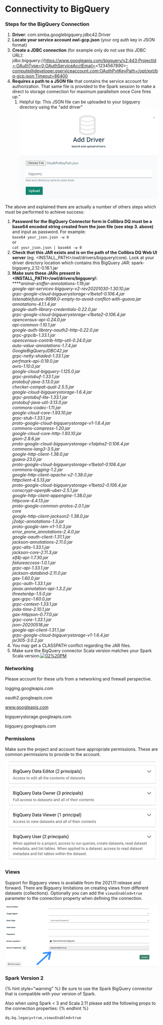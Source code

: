 # Connectivity to BigQuery

### Steps for the BigQuery Connection

1. **Driver**: com.simba.googlebigquery.jdbc42.Driver
2. **Locate your service account owl-gcp.json** (your org auth key in JSON format)
3. **Create a JDBC connection** (for example only do not use this JDBC URL):\
   jdbc:bigquery://https://www.googleapis.com/bigquery/v2:443;ProjectId=;OAuthType=0;OAuthServiceAcctEmail=<1234567890>[-compute@developer.gserviceaccount.com;OAuthPvtKeyPath=/opt/ext/bq-gcp.json;Timeout=86400](mailto:-compute@developer.gserviceaccount.com;OAuthPvtKeyPath=/opt/ext/owl-gcp.json;Timeout=86400)
4. **Requires a path to a JSON file** that contains the service account for authorization. That same file is provided to the Spark session to make a direct to storage connection for maximum parallelism once Core fires up.”
   1. Helpful tip: This JSON file can be uploaded to your bigquery directory using the "add driver"\
      ![](<../../.gitbook/assets/image (146).png>)

The above and explained there are actually a number of others steps which must be performed to achieve success:

1. **Password for the BigQuery Connector form in Collibra DQ must be a base64 encoded string created from the json file (see step 3. above)** and input as password. For example:\
   `base64 your_json.json -w 0`\
   or\
   `cat your_json.json | base64 -w 0`
2. **Check that this JAR exists and is on the path of the Collibra DQ Web UI server** (eg. \<INSTALL\_PATH>/owl/drivers/bigquery/core). Look at your driver directory location which contains this BigQuery JAR: spark-bigquery\_2.12-0.18.1.jar
3. **Make sure these JARs present in \<INSTALL\_PATH>/owl/drivers/bigquery/:**\
   \*\*\*\*_animal-sniffer-annotations-1.19.jar_\
   _google-api-services-bigquery-v2-rev20201030-1.30.10.jar_\
   _grpc-google-cloud-bigquerystorage-v1beta1-0.106.4.jar_\
   _listenablefuture-9999.0-empty-to-avoid-conflict-with-guava.jar_\
   _annotations-4.1.1.4.jar_\
   _google-auth-library-credentials-0.22.0.jar_\
   _grpc-google-cloud-bigquerystorage-v1beta2-0.106.4.jar_\
   _opencensus-api-0.24.0.jar_\
   _api-common-1.10.1.jar_\
   _google-auth-library-oauth2-http-0.22.0.jar_\
   _grpc-grpclb-1.33.1.jar_\
   _opencensus-contrib-http-util-0.24.0.jar_\
   _auto-value-annotations-1.7.4.jar_\
   _GoogleBigQueryJDBC42.jar_\
   _grpc-netty-shaded-1.33.1.jar_\
   _perfmark-api-0.19.0.jar_\
   _avro-1.10.0.jar_\
   _google-cloud-bigquery-1.125.0.jar_\
   _grpc-protobuf-1.33.1.jar_\
   _protobuf-java-3.13.0.jar_\
   _checker-compat-qual-2.5.5.jar_\
   _google-cloud-bigquerystorage-1.6.4.jar_\
   _grpc-protobuf-lite-1.33.1.jar_\
   _protobuf-java-util-3.13.0.jar_\
   _commons-codec-1.11.jar_\
   _google-cloud-core-1.93.10.jar_\
   _grpc-stub-1.33.1.jar_\
   _proto-google-cloud-bigquerystorage-v1-1.6.4.jar_\
   _commons-compress-1.20.jar_\
   _google-cloud-core-http-1.93.10.jar_\
   _gson-2.8.6.jar_\
   _proto-google-cloud-bigquerystorage-v1alpha2-0.106.4.jar_\
   _commons-lang3-3.5.jar_\
   _google-http-client-1.38.0.jar_\
   _guava-23.0.jar_\
   _proto-google-cloud-bigquerystorage-v1beta1-0.106.4.jar_\
   _commons-logging-1.2.jar_\
   _google-http-client-apache-v2-1.38.0.jar_\
   _httpclient-4.5.13.jar_\
   _proto-google-cloud-bigquerystorage-v1beta2-0.106.4.jar_\
   _conscrypt-openjdk-uber-2.5.1.jar_\
   _google-http-client-appengine-1.38.0.jar_\
   _httpcore-4.4.13.jar_\
   _proto-google-common-protos-2.0.1.jar_\
   _core_\
   _google-http-client-jackson2-1.38.0.jar_\
   _j2objc-annotations-1.3.jar_\
   _proto-google-iam-v1-1.0.3.jar_\
   _error\_prone\_annotations-2.4.0.jar_\
   _google-oauth-client-1.31.1.jar_\
   _jackson-annotations-2.11.0.jar_\
   _grpc-alts-1.33.1.jar_\
   _jackson-core-2.11.3.jar_\
   _slf4j-api-1.7.30.jar_\
   _failureaccess-1.0.1.jar_\
   _grpc-api-1.33.1.jar_\
   _jackson-databind-2.11.0.jar_\
   _gax-1.60.0.jar_\
   _grpc-auth-1.33.1.jar_\
   _javax.annotation-api-1.3.2.jar_\
   _threetenbp-1.5.0.jar_\
   _gax-grpc-1.60.0.jar_\
   _grpc-context-1.33.1.jar_\
   _joda-time-2.10.1.jar_\
   _gax-httpjson-0.77.0.jar_\
   _grpc-core-1.33.1.jar_\
   _json-20200518.jar_\
   _google-api-client-1.31.1.jar_\
   _grpc-google-cloud-bigquerystorage-v1-1.6.4.jar_\
   _jsr305-3.0.2.jar_
4. You may get a CLASSPATH conflict regarding the JAR files.
5. Make sure the BigQuery connector Scala version matches your Spark Scala version.[![02%20PM](https://discourse-static.influitive.net/uploads/db\_033c9cc6\_3cea\_4623\_b4a8\_52ebc3f9e8a1/optimized/2X/d/dfca73373275afb5f063f192a3aa7105caa76bd8\_2\_286x500.png)](https://discourse-static.influitive.net/uploads/db\_033c9cc6\_3cea\_4623\_b4a8\_52ebc3f9e8a1/original/2X/d/dfca73373275afb5f063f192a3aa7105caa76bd8.png)

### Networking

Please account for these urls from a networking and firewall perspective.

logging.googleapis.com

oauth2.googleapis.com

www.googleapis.com

bigquerystorage.googleapis.com

bigquery.googleapis.com

### Permissions

Make sure the project and account have appropriate permissions. These are common permissions to provide to the account.

![](<../../.gitbook/assets/image (105).png>)

### Views

Support for Bigquery views is available from the 2021.11 release and forward. There are Bigquery limitations on creating views from different datasets (collections). Optionally you can add the `viewsEnabled=true` parameter to the connection property when defining the connection.

![](<../../.gitbook/assets/image (102).png>)

### Spark Version 2

{% hint style="warning" %}
Be sure to use the Spark BigQuery connector that is compatible with your version of Spark.

Also when using Spark < 3 and Scala 2.11 please add the following props to the connection properties:
{% endhint %}

```
dq.bq.legacy=true,viewsEnabled=true
```
